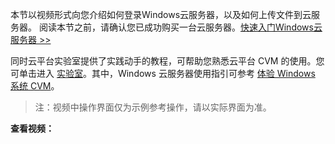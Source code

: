 本节以视频形式向您介绍如何登录Windows云服务器，以及如何上传文件到云服务器。
阅读本节之前，请确认您已成功购买一台云服务器。[快速入门Windows云服务器 >>](/doc/product/213/2764)

同时云平台实验室提供了实践动手的教程，可帮助您熟悉云平台 CVM 的使用。您可单击进入 [实验室](http://tce.fsphere.cn/developer/labs?utm_source=doc8042&utm_medium=qclab)。其中，Windows 云服务器使用指引可参考 [体验 Windows 系统 CVM](http://tce.fsphere.cn/developer/labs/lab/10157)。

> 注：视频中操作界面仅为示例参考操作，请以实际界面为准。

**查看视频：**
